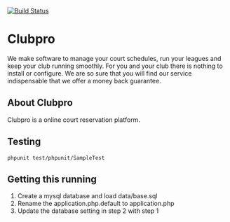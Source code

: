 
[![Build Status](https://travis-ci.org/sportsynergy/clubpro.png?branch=master)](https://travis-ci.org/sportsynergy/clubpro)

Clubpro 
=============

We make software to manage your court schedules, run your leagues and keep your club running smoothly. For you and your club there is nothing to install or configure. We are so sure that you will find our service indispensable that we offer a money back guarantee.

About Clubpro
--------
Clubpro is a online court reservation platform.  


Testing
---------
`phpunit test/phpunit/SampleTest`

Getting this running
--------
1. Create a mysql database and load data/base.sql
2. Rename the application.php.default to application.php
3. Update the database setting in step 2 with step 1


